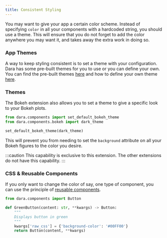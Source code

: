 ```yaml
---
title: Consistent Styling
---
```


You may want to give your app a certain color scheme. Instead of specifying `color` in all your components with a hardcoded string, you should use a theme. This will ensure that you do not forget to add the color anywhere you may want it, and takes away the extra work in doing so.

### App Themes

A way to keep styling consistent is to set a theme with your configuration. Dara has some pre-built themes for you to use or you can define your own. You can find the pre-built themes [here](../getting-started/app-building.md#themes) and how to define your own theme [here](../advanced/custom-themes).

### Themes

The Bokeh extension also allows you to set a theme to give a specific look to your Bokeh plots.

```python
from dara.components import set_default_bokeh_theme
from dara.components.bokeh import dark_theme

set_default_bokeh_theme(dark_theme)
```

This will prevent you from needing to set the `background` attribute on all your Bokeh figures to the color you desire.

:::caution
This capability is exclusive to this extension. The other extensions do not have this capability.
:::

### CSS & Reusable Components

If you only want to change the color of say, one type of component, you can use the principle of [reusable components](./reusing-components).

```python
from dara.components import Button

def GreenButton(content: str, **kwargs) -> Button:
    """
    Displays button in green
    """
    kwargs['raw_css'] = {'background-color': '#00FF00'}
    return Button(content, **kwargs)

```
